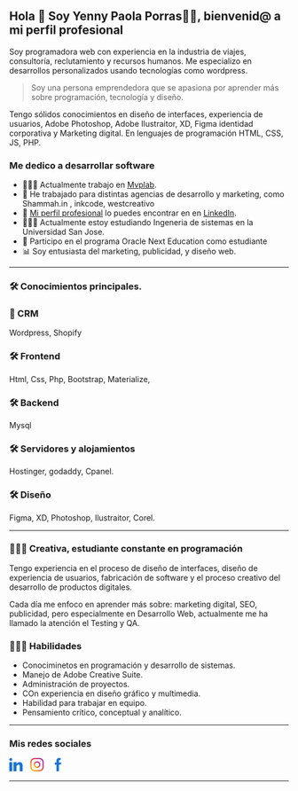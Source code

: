 ## Hola 🤖 Soy Yenny Paola Porras👋🏻, bienvenid@ a mi perfil profesional

Soy programadora web con experiencia en la industria de viajes, consultoría, reclutamiento y recursos humanos. 
Me especializo en desarrollos personalizados usando tecnologías como wordpress.

> Soy una persona emprendedora que se apasiona por aprender más sobre programación, tecnología y diseño. 

Tengo sólidos conocimientos en diseño de interfaces, experiencia de usuarios, Adobe Photoshop, Adobe Ilustraitor, XD, Figma identidad corporativa y Marketing digital.
En lenguajes de programación HTML, CSS, JS, PHP.

### Me dedico a desarrollar software

- 👨🏻‍💻 Actualmente trabajo en [Mvplab](https://mvplab.co/).
- 💼 He trabajado para distintas agencias de desarrollo y marketing, como Shammah.in , inkcode, westcreativo
- 🤺 [Mi perfil profesional](https://www.linkedin.com/in/paola-porras-rueda/) lo puedes encontrar en  en [LinkedIn](https://www.linkedin.com/in/paola-porras-rueda/).
- 👨🏻‍🔬 Actualmente estoy estudiando Ingeneria de sistemas en la Universidad San Jose.
- 📓 Participo en el programa Oracle Next Education como estudiante
- 📊 Soy entusiasta del marketing, publicidad, y diseño web.

---

### 🛠 Conocimientos principales.

### 🚀 CRM
Wordpress, Shopify
  

### 🛠 Frontend
Html, Css, Php, Bootstrap, Materialize, 

### 🛠 Backend
Mysql

### 🛠 Servidores y alojamientos
Hostinger, godaddy, Cpanel.

### 🛠 Diseño
Figma, XD, Photoshop, Ilustraitor, Corel.

---

### 👨🏻‍🎨 Creativa, estudiante constante en programación

Tengo experiencia en el proceso de diseño de interfaces, diseño de experiencia de usuarios, fabricación de software y el proceso creativo del desarrollo de productos digitales.

Cada día me enfoco en aprender más sobre: marketing digital, SEO, publicidad, pero especialmente en Desarrollo Web, actualmente me ha llamado la atención el Testing y QA.

### 👨🏻‍🚀 Habilidades

- Conociminetos en programación y desarrollo de sistemas.
- Manejo de Adobe Creative Suite.
- Administración de proyectos.
- COn experiencia en diseño gráfico y multimedia.
- Habilidad para trabajar en equipo.
- Pensamiento crítico, conceptual y analítico.

---

### Mis redes sociales

[<img src='https://github.com/lgzarturo/lgzarturo/raw/master/assets/linkedin.png' alt='LinkedIn' width='24' style='width:24px; margin-right: 10px;'/>](https://www.linkedin.com/in/paola-porras-rueda/)
[<img src='https://github.com/lgzarturo/lgzarturo/raw/master/assets/instagram.png' alt='instagram' width='24' style='width:24px; margin-right: 10px;'/>](https://www.instagram.com/ypaolaporrasr/)
[<img src='https://github.com/lgzarturo/lgzarturo/raw/master/assets/facebook.png' alt='Facebook' width='24' style='width:24px; margin-right: 10px;'/>](https://www.facebook.com/ypaolaporrasr)

---


